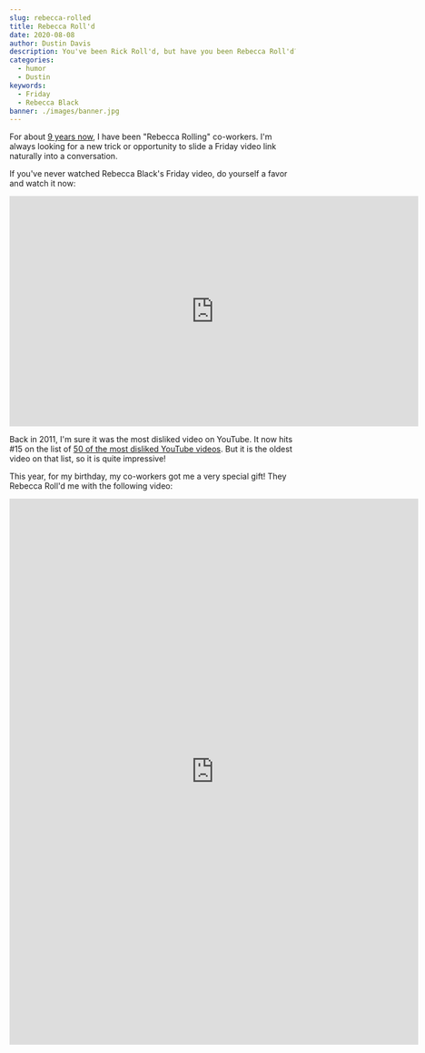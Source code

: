 ```yaml
---
slug: rebecca-rolled
title: Rebecca Roll'd
date: 2020-08-08
author: Dustin Davis
description: You've been Rick Roll'd, but have you been Rebecca Roll'd?
categories:
  - humor
  - Dustin
keywords:
  - Friday
  - Rebecca Black
banner: ./images/banner.jpg
---
```


For about [9 years now](/blog/python-irc-bot-using-twisted-rollbot), I have been
"Rebecca Rolling" co-workers. I'm always looking for a new trick or opportunity
to slide a Friday video link naturally into a conversation.

If you've never watched Rebecca Black's Friday video, do yourself a favor and
watch it now:

<iframe
  width="720"
  height="405"
  src="https://www.youtube.com/embed/kfVsfOSbJY0"
  frameborder="0"
  allow="accelerometer; autoplay; encrypted-media; gyroscope; picture-in-picture"
  allowfullscreen
></iframe>

Back in 2011, I'm sure it was the most disliked video on YouTube. It now hits
#15 on the list of
[50 of the most disliked YouTube videos](https://en.wikipedia.org/wiki/List_of_most-disliked_YouTube_videos).
But it is the oldest video on that list, so it is quite impressive!

This year, for my birthday, my co-workers got me a very special gift! They
Rebecca Roll'd me with the following video:

<iframe
  width="720"
  height="960"
  src="https://www.youtube.com/embed/ieah-NfZCQo"
  frameborder="0"
  allow="accelerometer; autoplay; encrypted-media; gyroscope; picture-in-picture"
  allowfullscreen
></iframe>
